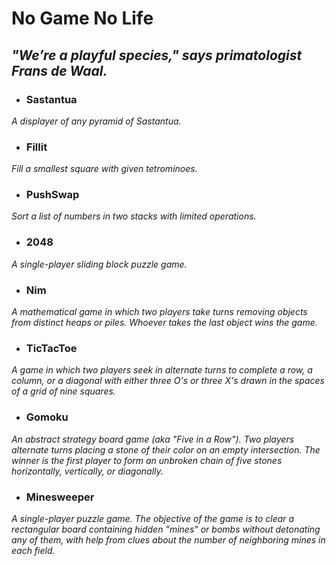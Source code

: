 # No Game No Life

## *"We’re a playful species," says primatologist Frans de Waal.*

- ### Sastantua
*A displayer of any pyramid of Sastantua.*

- ### Fillit
*Fill a smallest square with given tetrominoes.*

- ### PushSwap
*Sort a list of numbers in two stacks with limited operations.*

- ### 2048
*A single-player sliding block puzzle game.*

- ### Nim
*A mathematical game in which two players take turns removing objects from distinct heaps or piles. Whoever takes the last object wins the game.*

- ### TicTacToe
*A game in which two players seek in alternate turns to complete a row, a column, or a diagonal with either three O's or three X's drawn in the spaces of a grid of nine squares.*

- ### Gomoku
*An abstract strategy board game (aka "Five in a Row"). Two players alternate turns placing a stone of their color on an empty intersection. The winner is the first player to form an unbroken chain of five stones horizontally, vertically, or diagonally.*

- ### Minesweeper
*A single-player puzzle game. The objective of the game is to clear a rectangular board containing hidden "mines" or bombs without detonating any of them, with help from clues about the number of neighboring mines in each field.*

